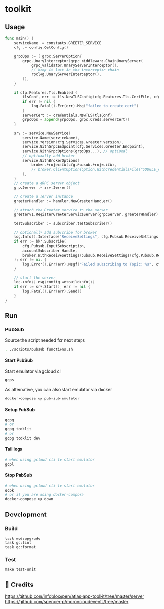 # toolkit

## Usage

```go
func main() {
	serviceName := constants.GREETER_SERVICE
	cfg := config.GetConfig()

	grpcOps := []grpc.ServerOption{
		grpc.UnaryInterceptor(grpc_middleware.ChainUnaryServer(
			grpc_validator.UnaryServerInterceptor(),
			// keep it last in the interceptor chain
			rpclog.UnaryServerInterceptor(),
		)),
	}

	if cfg.Features.Tls.Enabled {
		tlsConf, err := tls.NewTLSConfig(cfg.Features.Tls.CertFile, cfg.Features.Tls.KeyFile, cfg.Features.Tls.CaFile, cfg.Features.Tls.ServerName, cfg.Features.Tls.Password)
		if err != nil {
			log.Fatal().Err(err).Msg("failed to create cert")
		}
		serverCert := credentials.NewTLS(tlsConf)
		grpcOps = append(grpcOps, grpc.Creds(serverCert))
	}

	srv := service.NewService(
		service.Name(serviceName),
		service.Version(cfg.Services.Greeter.Version),
		service.WithGrpcEndpoint(cfg.Services.Greeter.Endpoint),
		service.WithGrpcOptions(grpcOps...), // optional
        // optionally add broker
		service.WithBrokerOptions(
			broker.ProjectID(cfg.Pubsub.ProjectID),
			// broker.ClientOption(option.WithCredentialsFile("GOOGLE_APPLICATION_CREDENTIALS_FILE_PATH")),
		),
	)
	// create a gRPC server object
	grpcServer := srv.Server()

	// create a server instance
	greeterHandler := handler.NewGreeterHandler()

	// attach the Greeter service to the server
	greeterv1.RegisterGreeterServiceServer(grpcServer, greeterHandler)

    testSubscriber := subscriber.testSubscriber()
    
    // optionally add subscribe for broker
	log.Info().Interface("ReceiveSettings", cfg.Pubsub.ReceiveSettings).Send()
	if err := bkr.Subscribe(
		cfg.Pubsub.InputSubscription,
		accountSubscriber.Handle,
		broker.WithReceiveSettings(pubsub.ReceiveSettings(cfg.Pubsub.ReceiveSettings)),
	); err != nil {
		log.Error().Err(err).Msgf("Failed subscribing to Topic: %s", cfg.Sources.Acro.InputTopic)
	}

	// start the server
	log.Info().Msg(config.GetBuildInfo())
	if err := srv.Start(); err != nil {
		log.Fatal().Err(err).Send()
	}
}
```

## Run 

### PubSub

Source the script needed for next steps

```bash
. ./scripts/pubsub_functions.sh
```

#### Start PubSub

Start emulator via gcloud cli

```bash
gcps
```

As alternative, you can also start emulator via docker

```bash
docker-compose up pub-sub-emulator
```

#### Setup PubSub

```bash
gcpg
# or 
gcpg tooklit
# or 
gcpg tooklit dev
```

#### Tail logs

```bash
# when using gcloud cli to start emulator
gcpl
```

#### Stop PubSub

```bash
# when using gcloud cli to start emulator
gcpk
# or if you are using docker-compose
docker-compose up down
```

## Development

### Build

```bask
task mod:upgrade
task go:lint
task go:format
```

### Test

```bask
make test-unit
```

## 🔗 Credits
https://github.com/infobloxopen/atlas-app-toolkit/tree/master/server
https://github.com/spencer-p/moroncloudevents/tree/master

